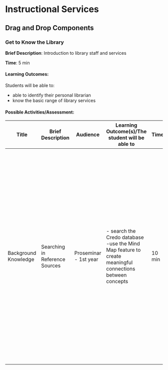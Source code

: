 # Instructional Services

## Drag and Drop Components

### Get to Know the Library

**Brief Description**: Introduction to library staff and services

**Time**: 5 min

#### Learning Outcomes:

Students will be able to:
* able to identify their personal librarian
* know the basic range of library services

#### Possible Activities/Assessment:




|Title|Brief Description|Audience|Learning Outcome(s)/The student will be able to|Time|Activity - Assessment|
|-----|-----------------|--------|-----------------------------------------------|----|---------------------|
|Background Knowledge|Searching in Reference Sources|Proseminar - 1st  year|- search the Credo database  -use the Mind Map feature to create meaningful connections between concepts|10 min|Learn: The librarian explains what reference sources are (encyclopedias, dictionaries etc) and their usefulness. Remember: Librarian discusses with students major points and confusion with reference sources Do: Students create Mind-Map based on their topic/research question on a piece of paper Next, they find at least a couple of articles from a reference source, like Credo or Gale database, based on the Mind-Map they have created|

